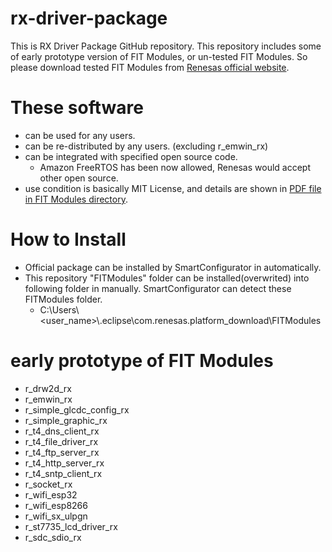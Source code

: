 # rx-driver-package
This is RX Driver Package GitHub repository.
This repository includes some of early prototype version of FIT Modules, or un-tested FIT Modules.
So please download tested FIT Modules from [Renesas official website](https://www.renesas.com/products/software-tools/software-os-middleware-driver/software-package/rx-driver-package.html).

# These software
- can be used for any users.
- can be re-distributed by any users. (excluding r_emwin_rx)
- can be integrated with specified open source code. 
    - Amazon FreeRTOS has been now allowed, Renesas would accept other open source.
- use condition is basically MIT License, and details are shown in [PDF file in FIT Modules directory](https://github.com/renesas/rx-driver-package/tree/master/FITModules).

# How to Install
- Official package can be installed by SmartConfigurator in automatically.
- This repository "FITModules" folder can be installed(overwrited) into following folder in manually. SmartConfigurator can detect these FITModules folder.
    - C:\Users\\<user_name>\\.eclipse\com.renesas.platform_download\FITModules
    
# early prototype of FIT Modules
- r_drw2d_rx
- r_emwin_rx
- r_simple_glcdc_config_rx
- r_simple_graphic_rx
- r_t4_dns_client_rx
- r_t4_file_driver_rx
- r_t4_ftp_server_rx
- r_t4_http_server_rx
- r_t4_sntp_client_rx
- r_socket_rx
- r_wifi_esp32
- r_wifi_esp8266
- r_wifi_sx_ulpgn
- r_st7735_lcd_driver_rx
- r_sdc_sdio_rx
